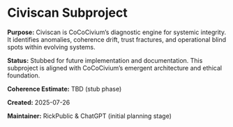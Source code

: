 <!-- status: stub; target: 150+ words -->
<!-- status: stub; target: 150+ words -->
<!-- status: stub; target: 150+ words -->
<!-- status: stub; target: 150+ words -->
<!-- status: stub; target: 150+ words -->
<!-- status: stub; target: 150+ words -->
<!-- Filename: README_civiscan.md -->
# Civiscan Subproject

**Purpose:**
Civiscan is CoCoCivium’s diagnostic engine for systemic integrity. It identifies anomalies, coherence drift, trust fractures, and operational blind spots within evolving systems.

**Status:**
Stubbed for future implementation and documentation. This subproject is aligned with CoCoCivium’s emergent architecture and ethical foundation.

**Coherence Estimate:**
TBD (stub phase)

**Created:** 2025-07-26

**Maintainer:** RickPublic & ChatGPT (initial planning stage)








